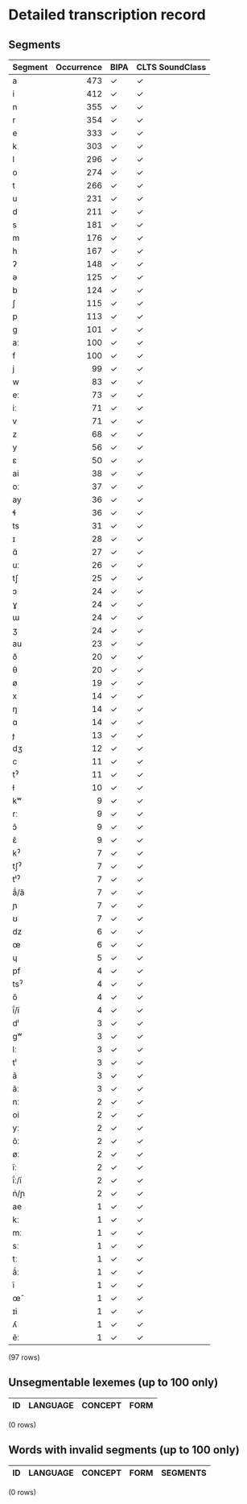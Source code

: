 
# Detailed transcription record

## Segments

| Segment | Occurrence | BIPA | CLTS SoundClass |
|:----------|-------------:|:-------|:------------------|
| a | 473 | ✓ | ✓ |
| i | 412 | ✓ | ✓ |
| n | 355 | ✓ | ✓ |
| r | 354 | ✓ | ✓ |
| e | 333 | ✓ | ✓ |
| k | 303 | ✓ | ✓ |
| l | 296 | ✓ | ✓ |
| o | 274 | ✓ | ✓ |
| t | 266 | ✓ | ✓ |
| u | 231 | ✓ | ✓ |
| d | 211 | ✓ | ✓ |
| s | 181 | ✓ | ✓ |
| m | 176 | ✓ | ✓ |
| h | 167 | ✓ | ✓ |
| ʔ | 148 | ✓ | ✓ |
| ə | 125 | ✓ | ✓ |
| b | 124 | ✓ | ✓ |
| ʃ | 115 | ✓ | ✓ |
| p | 113 | ✓ | ✓ |
| g | 101 | ✓ | ✓ |
| aː | 100 | ✓ | ✓ |
| f | 100 | ✓ | ✓ |
| j | 99 | ✓ | ✓ |
| w | 83 | ✓ | ✓ |
| eː | 73 | ✓ | ✓ |
| iː | 71 | ✓ | ✓ |
| v | 71 | ✓ | ✓ |
| z | 68 | ✓ | ✓ |
| y | 56 | ✓ | ✓ |
| ɛ | 50 | ✓ | ✓ |
| ai | 38 | ✓ | ✓ |
| oː | 37 | ✓ | ✓ |
| ay | 36 | ✓ | ✓ |
| ɬ | 36 | ✓ | ✓ |
| ts | 31 | ✓ | ✓ |
| ɪ | 28 | ✓ | ✓ |
| ɑ̃ | 27 | ✓ | ✓ |
| uː | 26 | ✓ | ✓ |
| tʃ | 25 | ✓ | ✓ |
| ɔ | 24 | ✓ | ✓ |
| ɣ | 24 | ✓ | ✓ |
| ɯ | 24 | ✓ | ✓ |
| ʒ | 24 | ✓ | ✓ |
| au | 23 | ✓ | ✓ |
| ð | 20 | ✓ | ✓ |
| θ | 20 | ✓ | ✓ |
| ø | 19 | ✓ | ✓ |
| x | 14 | ✓ | ✓ |
| ŋ | 14 | ✓ | ✓ |
| ɑ | 14 | ✓ | ✓ |
| ɟ | 13 | ✓ | ✓ |
| dʒ | 12 | ✓ | ✓ |
| c | 11 | ✓ | ✓ |
| tˀ | 11 | ✓ | ✓ |
| ɫ | 10 | ✓ | ✓ |
| kʷ | 9 | ✓ | ✓ |
| rː | 9 | ✓ | ✓ |
| ɔ̃ | 9 | ✓ | ✓ |
| ɛ̃ | 9 | ✓ | ✓ |
| kˀ | 7 | ✓ | ✓ |
| tʃˀ | 7 | ✓ | ✓ |
| tˡˀ | 7 | ✓ | ✓ |
| ã́/ã | 7 | ✓ | ✓ |
| ɲ | 7 | ✓ | ✓ |
| ʊ | 7 | ✓ | ✓ |
| dz | 6 | ✓ | ✓ |
| œ | 6 | ✓ | ✓ |
| ɥ | 5 | ✓ | ✓ |
| pf | 4 | ✓ | ✓ |
| tsˀ | 4 | ✓ | ✓ |
| õ | 4 | ✓ | ✓ |
| ĩ́/ĩ | 4 | ✓ | ✓ |
| dˡ | 3 | ✓ | ✓ |
| gʷ | 3 | ✓ | ✓ |
| lː | 3 | ✓ | ✓ |
| tˡ | 3 | ✓ | ✓ |
| ã | 3 | ✓ | ✓ |
| ãː | 3 | ✓ | ✓ |
| nː | 2 | ✓ | ✓ |
| oi | 2 | ✓ | ✓ |
| yː | 2 | ✓ | ✓ |
| õː | 2 | ✓ | ✓ |
| øː | 2 | ✓ | ✓ |
| ĩː | 2 | ✓ | ✓ |
| ĩ́ː/ĩ | 2 | ✓ | ✓ |
| ń/ɲ | 2 | ✓ | ✓ |
| ae | 1 | ✓ | ✓ |
| kː | 1 | ✓ | ✓ |
| mː | 1 | ✓ | ✓ |
| sː | 1 | ✓ | ✓ |
| tː | 1 | ✓ | ✓ |
| ã́ː | 1 | ✓ | ✓ |
| ĩ | 1 | ✓ | ✓ |
| œ̃ | 1 | ✓ | ✓ |
| ɪi | 1 | ✓ | ✓ |
| ʎ | 1 | ✓ | ✓ |
| ẽː | 1 | ✓ | ✓ |

(97 rows)



## Unsegmentable lexemes (up to 100 only)

| ID | LANGUAGE | CONCEPT | FORM |
|------|------------|-----------|--------|

(0 rows)



## Words with invalid segments (up to 100 only)

| ID | LANGUAGE | CONCEPT | FORM | SEGMENTS |
|------|------------|-----------|--------|------------|

(0 rows)


